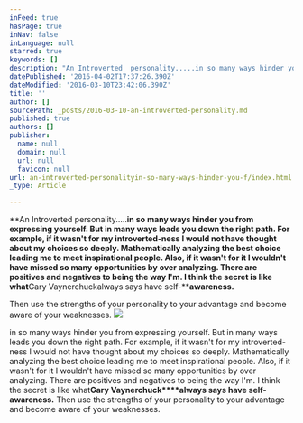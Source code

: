 ```yaml
---
inFeed: true
hasPage: true
inNav: false
inLanguage: null
starred: true
keywords: []
description: "An Introverted  personality.....in so many ways hinder you from expressing yourself. But in many ways leads you down the right path. For example, if it wasn't for my introverted-ness I would not have thought about my choices so deeply. Mathematically analyzing the best choice leading me to meet inspirational people. Also, if it wasn't for it I wouldn't have missed so many opportunities by over analyzing. There are positives and negatives to being the way I'm. I think the secret is like whatGary Vaynerchuckalways says have self-awareness."
datePublished: '2016-04-02T17:37:26.390Z'
dateModified: '2016-03-10T23:42:06.390Z'
title: ''
author: []
sourcePath: _posts/2016-03-10-an-introverted-personality.md
published: true
authors: []
publisher:
  name: null
  domain: null
  url: null
  favicon: null
url: an-introverted-personalityin-so-many-ways-hinder-you-f/index.html
_type: Article

---
```

**An Introverted personality.....**in so many ways hinder you from expressing yourself. But in many ways leads you down the right path. For example, if it wasn't for my introverted-ness I would not have thought about my choices so deeply. Mathematically analyzing the best choice leading me to meet inspirational people. Also, if it wasn't for it I wouldn't have missed so many opportunities by over analyzing. There are positives and negatives to being the way I'm. I think the secret is like what**Gary Vaynerchuckalways says have self-****awareness.**

Then use the strengths of your personality to your advantage and become aware of your weaknesses.
![](https://the-grid-user-content.s3-us-west-2.amazonaws.com/fb3c7d47-4d58-4331-afca-1c23656d6695.jpg)

in so many ways hinder you from expressing yourself. But in many ways leads you down the right path. For example, if it wasn't for my introverted-ness I would not have thought about my choices so deeply. Mathematically analyzing the best choice leading me to meet inspirational people. Also, if it wasn't for it I wouldn't have missed so many opportunities by over analyzing. There are positives and negatives to being the way I'm. I think the secret is like what**Gary Vaynerchuck****always says have self-awareness.** Then use the strengths of your personality to your advantage and become aware of your weaknesses.